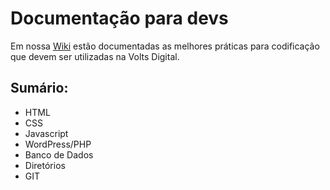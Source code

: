 # Documentação para devs

Em nossa [Wiki](https://github.com/voltsdigital/documentation/wiki) estão documentadas as melhores práticas para codificação que devem ser utilizadas na Volts Digital.

## Sumário:

* HTML
* CSS
* Javascript
* WordPress/PHP
* Banco de Dados
* Diretórios
* GIT